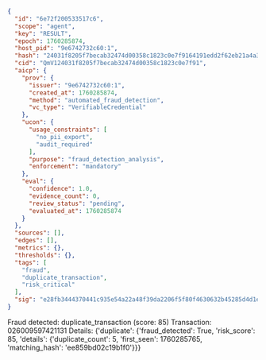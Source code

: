 ```json
{
  "id": "6e72f200533517c6",
  "scope": "agent",
  "key": "RESULT",
  "epoch": 1760285874,
  "host_pid": "9e6742732c60:1",
  "hash": "24031f8205f7becab32474d00358c1823c0e7f9164191edd2f62eb21a4a38fb7",
  "cid": "QmV124031f8205f7becab32474d00358c1823c0e7f91",
  "aicp": {
    "prov": {
      "issuer": "9e6742732c60:1",
      "created_at": 1760285874,
      "method": "automated_fraud_detection",
      "vc_type": "VerifiableCredential"
    },
    "ucon": {
      "usage_constraints": [
        "no_pii_export",
        "audit_required"
      ],
      "purpose": "fraud_detection_analysis",
      "enforcement": "mandatory"
    },
    "eval": {
      "confidence": 1.0,
      "evidence_count": 0,
      "review_status": "pending",
      "evaluated_at": 1760285874
    }
  },
  "sources": [],
  "edges": [],
  "metrics": {},
  "thresholds": {},
  "tags": [
    "fraud",
    "duplicate_transaction",
    "risk_critical"
  ],
  "sig": "e28fb3444370441c935e54a22a48f39da2206f5f80f4630632b45285d4d1efaf"
}
```

Fraud detected: duplicate_transaction (score: 85)
Transaction: 026009597421131
Details: {'duplicate': {'fraud_detected': True, 'risk_score': 85, 'details': {'duplicate_count': 5, 'first_seen': 1760285765, 'matching_hash': 'ee859bd02c19b1f0'}}}